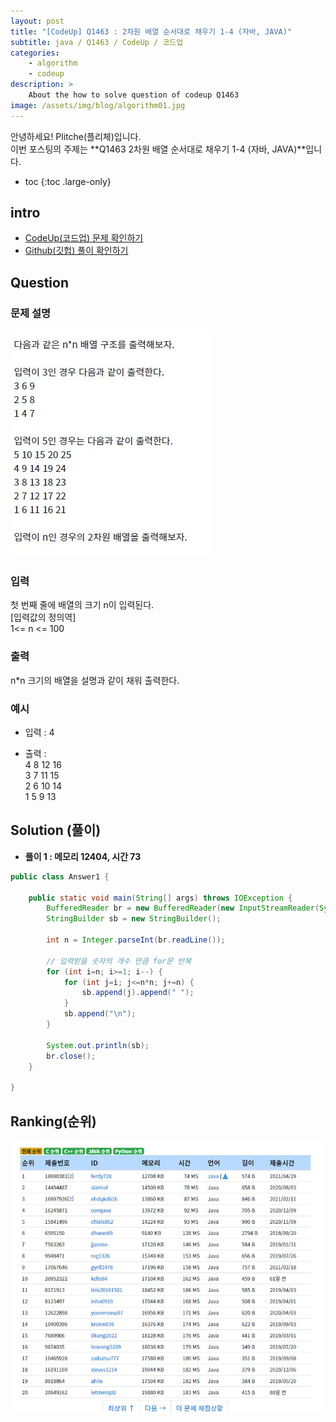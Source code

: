 ```yaml
---
layout: post
title: "[CodeUp] Q1463 : 2차원 배열 순서대로 채우기 1-4 (자바, JAVA)"
subtitle: java / Q1463 / CodeUp / 코드업
categories:
    - algorithm
    - codeup
description: >
    About the how to solve question of codeup Q1463
image: /assets/img/blog/algorithm01.jpg
---
```


안녕하세요! Plitche(플리체)입니다.  
이번 포스팅의 주제는 **Q1463 2차원 배열 순서대로 채우기 1-4 (자바, JAVA)**입니다.

* toc
{:toc .large-only}

## intro
* [CodeUp(코드업) 문제 확인하기](https://codeup.kr/problem.php?id=1463)  
* [Github(깃헙) 풀이 확인하기](https://github.com/plitche/CodeUp_Solution/tree/master/Q1301~Q1400/Q1463)  

## Question
### 문제 설명
![](/assets/post/codeup/Q1400~Q1499/20211023_02/01.JPG)  

### 입력
첫 번째 줄에 배열의 크기 n이 입력된다.  
[입력값의 정의역]  
1<= n <= 100  

### 출력
n*n 크기의 배열을 설명과 같이 채워 출력한다.  

### 예시
* 입력 : 4  

* 출력 :  
4 8 12 16  
3 7 11 15  
2 6 10 14  
1 5 9 13  

## Solution (풀이)
* **풀이 1 : 메모리 12404, 시간 73**  

```java
public class Answer1 {

    public static void main(String[] args) throws IOException {
        BufferedReader br = new BufferedReader(new InputStreamReader(System.in));
        StringBuilder sb = new StringBuilder();
        
        int n = Integer.parseInt(br.readLine());
        
        // 입력받을 숫자의 개수 만큼 for문 반복
        for (int i=n; i>=1; i--) {
        	for (int j=i; j<=n*n; j+=n) {
        		sb.append(j).append(" ");
        	}
        	sb.append("\n");
        }
        
        System.out.println(sb);
        br.close();
    }
    	 
}
```  

## Ranking(순위)
![](/assets/post/codeup/Q1400~Q1499/20211023_02/03.JPG)  